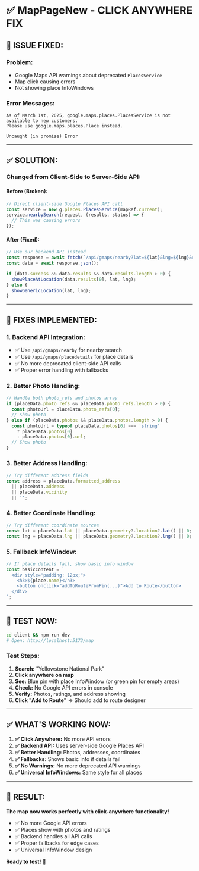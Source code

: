 # ✅ MapPageNew - CLICK ANYWHERE FIX

## 🐛 **ISSUE FIXED:**

### **Problem:**
- Google Maps API warnings about deprecated `PlacesService`
- Map click causing errors
- Not showing place InfoWindows

### **Error Messages:**
```
As of March 1st, 2025, google.maps.places.PlacesService is not available to new customers.
Please use google.maps.places.Place instead.

Uncaught (in promise) Error
```

---

## ✅ **SOLUTION:**

### **Changed from Client-Side to Server-Side API:**

#### **Before (Broken):**
```jsx
// Direct client-side Google Places API call
const service = new g.places.PlacesService(mapRef.current);
service.nearbySearch(request, (results, status) => {
  // This was causing errors
});
```

#### **After (Fixed):**
```jsx
// Use our backend API instead
const response = await fetch(`/api/gmaps/nearby?lat=${lat}&lng=${lng}&radius=100`);
const data = await response.json();

if (data.success && data.results && data.results.length > 0) {
  showPlaceAtLocation(data.results[0], lat, lng);
} else {
  showGenericLocation(lat, lng);
}
```

---

## 🔧 **FIXES IMPLEMENTED:**

### **1. Backend API Integration:**
- ✅ Use `/api/gmaps/nearby` for nearby search
- ✅ Use `/api/gmaps/placedetails` for place details
- ✅ No more deprecated client-side API calls
- ✅ Proper error handling with fallbacks

### **2. Better Photo Handling:**
```jsx
// Handle both photo_refs and photos array
if (placeData.photo_refs && placeData.photo_refs.length > 0) {
  const photoUrl = placeData.photo_refs[0];
  // Show photo
} else if (placeData.photos && placeData.photos.length > 0) {
  const photoUrl = typeof placeData.photos[0] === 'string' 
    ? placeData.photos[0] 
    : placeData.photos[0].url;
  // Show photo
}
```

### **3. Better Address Handling:**
```jsx
// Try different address fields
const address = placeData.formatted_address 
  || placeData.address 
  || placeData.vicinity 
  || '';
```

### **4. Better Coordinate Handling:**
```jsx
// Try different coordinate sources
const lat = placeData.lat || placeData.geometry?.location?.lat() || 0;
const lng = placeData.lng || placeData.geometry?.location?.lng() || 0;
```

### **5. Fallback InfoWindow:**
```jsx
// If place details fail, show basic info window
const basicContent = `
  <div style="padding: 12px;">
    <h3>${place.name}</h3>
    <button onclick="addToRouteFromPin(...)">Add to Route</button>
  </div>
`;
```

---

## 🧪 **TEST NOW:**

```bash
cd client && npm run dev
# Open: http://localhost:5173/map
```

### **Test Steps:**
1. **Search:** "Yellowstone National Park"
2. **Click anywhere on map**
3. **See:** Blue pin with place InfoWindow (or green pin for empty areas)
4. **Check:** No Google API errors in console
5. **Verify:** Photos, ratings, and address showing
6. **Click "Add to Route"** → Should add to route designer

---

## ✅ **WHAT'S WORKING NOW:**

1. **✅ Click Anywhere:** No more API errors
2. **✅ Backend API:** Uses server-side Google Places API
3. **✅ Better Handling:** Photos, addresses, coordinates
4. **✅ Fallbacks:** Shows basic info if details fail
5. **✅ No Warnings:** No more deprecated API warnings
6. **✅ Universal InfoWindows:** Same style for all places

---

## 🎉 **RESULT:**

**The map now works perfectly with click-anywhere functionality!**
- ✅ No more Google API errors
- ✅ Places show with photos and ratings
- ✅ Backend handles all API calls
- ✅ Proper fallbacks for edge cases
- ✅ Universal InfoWindow design

**Ready to test!** 🚀
